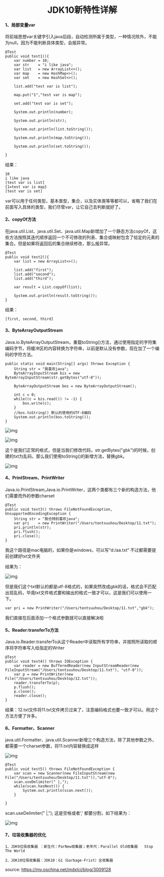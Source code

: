 <h1 align="center">JDK10新特性详解</h1>

#### 1、局部变量var

   将前端思想var关键字引入java后段，自动检测所属于类型，一种情况除外，不能为null，因为不能判断具体类型，会报异常。

```
@Test
public void test1(){
    var number = 10;
    var str    = "i like java";
    var list   = new ArrayList<>();
    var map    = new HashMap<>();
    var set    = new HashSet<>();

    list.add("test var is list");

    map.put("1","test var is map");

    set.add("test var is set");

    System.out.println(number);

    System.out.println(str);

    System.out.println(list.toString());

    System.out.println(map.toString());

    System.out.println(set.toString());

}
```

   结果：

```
10
i like java
[test var is list]
{1=test var is map}
[test var is set]
```

   var可以用于任何类型，基本类型，集合，以及实体类等等都可以，省略了我们在前面写入具体的类型，我们尽管var，让它自己去判断就好了。



#### 2、copyOf方法

   在java.util.List、java.util.Set、java.util.Map新增加了一个静态方法copyOf，这些方法按照其迭代顺序返回一个不可修改的列表、集合或映射包含了给定的元素的集合。但是如果将返回后的集合继续修改，那么报异常。

```
@Test
public void test2(){
    var list = new ArrayList<>();

    list.add("first");
    list.add("second");
    list.add("third");

    var result = List.copyOf(list);

    System.out.println(result.toString());
}
```

   结果：

```
[first, second, third]
```



#### 3、ByteArrayOutputStream

   Java.io.ByteArrayOutputStream，重载toString()方法，通过使用指定的字符集编码字节，将缓冲区的内容转换为字符串，以前是默认没有参数，现在加了一个编码的字符方法。

```
public static void main(String[] args) throws Exception {
    String str = "我喜欢java";
    ByteArrayInputStream bis = new ByteArrayInputStream(str.getBytes("utf-8"));

    ByteArrayOutputStream bos = new ByteArrayOutputStream();

    int c = 0;
    while((c = bis.read()) != -1) {
        bos.write(c);
    }
    //bos.toString() 默认的使用的UTF-8编码
    System.out.println(bos.toString());
}
```

![img](media/6ef6c0d171fb3614d1f2ac5e2e1ace71864.jpg)

![img](media/a8f985bb9982572ea66aa3b98e38b2ea36e.jpg)

   这个是我们正常的格式，但是当我们修改代码，str.getBytes("gbk")的时候，创建的txt为乱码，那么我们使用toString()的新增方法，替换gbk。

![img](media/05d63fc520c64ca10d0a3fe8efc8fb1704f.jpg)



#### 4、PrintStream、PrintWriter

   Java.io.PrintStream,Java.io.PrintWriter，这两个类都有三个新的构造方法，他们需要而外的参数charset

```
@Test
public void test3() throws FileNotFoundException, UnsupportedEncodingException {
    String str = "我也特别喜欢java";
    var pri    = new PrintWriter("/Users/tentsuuhou/Desktop/11.txt");
    pri.println(str);
    pri.flush();
    pri.close();
}
```

   我这个路径是mac电脑的，如果你是windows，可以写“d:/aa.txt“ 不过都需要提前创建好txt文件夹

   结果为：

![img](media/0070c552654d94064f2c0844eb931d28e14.jpg)

   但是我们这个txt默认的都是utf-8格式的，如果突然改成gbk的话，格式会不匹配出现乱码，毕竟txt文件格式要和输出的格式一致才可以，这是我们可以使用一下。

```
var pri = new PrintWriter("/Users/tentsuuhou/Desktop/11.txt","gbk");
```

   我们直接在后面添加一个格式参数就可以直接解决啦



#### 5、Reader:transferTo方法

Java.io.Reader:transferTo从这个Reader中读取所有字符串，并按照所读取的顺序将字符串写入给指定的Writer

```
@Test
public void test4() throws IOException {
    var reader = new BufferedReader(new InputStreamReader(new FileInputStream("/Users/tentsuuhou/Desktop/11.txt"), "utf-8"));
    var p = new PrintWriter(new File("/Users/tentsuuhou/Desktop/12.txt"));
    reader.transferTo(p);
    p.flush();
    p.close();
    reader.close();
}
```

   结果：12.txt文件将11.txt文件拷贝过来了，注意编码格式也要一致才可以。用这个方法方便了许多。



#### 6、Formatter、Scanner

   java.util.Formatter、java.util.Scanner新增三个构造方法，除了其他参数之外，都需要一个charset参数，将11.txt内容替换成这样

![img](media/980fbaa725ff5d5c638991cf5a60dc25f2e.jpg)

```
@Test
public void test5() throws FileNotFoundException {
    var scan = new Scanner(new FileInputStream(new File("/Users/tentsuuhou/Desktop/11.txt")),"utf-8");
    scan.useDelimiter(" |,");
    while(scan.hasNext()) {
        System.out.println(scan.next());
    }

}
```

   scan.useDelimiter(" |,"); 这是空格或者‘,’ 都要分割，如下结果为：

![img](media/1498ce0eab4b5fab15e50f1cb5f6798eab0.jpg)



#### 7、垃圾收集器的优化

```
1、JDK9垃圾收集器 ：新生代：ParNew收集器；老年代：Parallel Old收集器   Stop The World

2、JDK10垃圾收集器：JDK10：G1（Garbage-Frist）全收集器
```

source: https://my.oschina.net/mdxlcj/blog/3009128